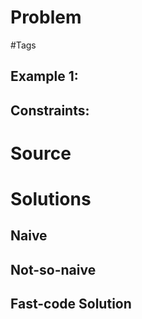 # Problem

#Tags

<!-- problem -->

## Example 1:

<!-- sample I/O -->

## Constraints:

<!-- constraints -->

# Source

<!-- source url -->

# Solutions

## Naive

<!-- acceptable naive solution, regardless of efficiency -->

## Not-so-naive

<!-- acceptable solution with improvement attempts -->

## Fast-code Solution

<!-- if possible solution that might be a one-liner -->